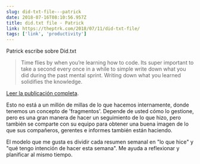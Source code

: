 ```yaml
---
slug: did-txt-file---patrick
date: 2018-07-16T08:10:56.957Z
title: did.txt file - Patrick
link: https://theptrk.com/2018/07/11/did-txt-file/
tags: ['link', 'productivity']
---
```

Patrick escribe sobre Did.txt

> Time flies by when you&#x2019;re learning how to code. Its super important to take a second every once in a while to simple write down what you did during the past mental sprint. Writing down what you learned solidifies the knowledge.


[Leer la publicación completa](https://theptrk.com/2018/07/11/did-txt-file/).

Esto no está a un millón de millas de lo que hacemos internamente, donde tenemos un concepto de 'fragmentos'. Depende de usted cómo lo gestione, pero es una gran manera de hacer un seguimiento de lo que hizo, pero también se comparte con su equipo para obtener una buena imagen de lo que sus compañeros, gerentes e informes también están haciendo.

El modelo que me gusta es dividir cada resumen semanal en "lo que hice" y "qué tengo intención de hacer esta semana". Me ayuda a reflexionar y planificar al mismo tiempo.
